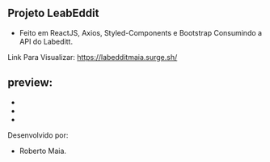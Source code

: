 ## Projeto LeabEddit

- Feito em ReactJS, Axios, Styled-Components e Bootstrap Consumindo a API do Labeditt.

Link Para Visualizar:
https://labedditmaia.surge.sh/

preview:
-
-
-
-

Desenvolvido por:
- Roberto Maia.